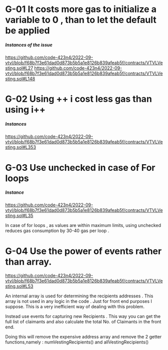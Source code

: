  # G-01 It costs more gas to initialize a variable to 0 , than to let the default be applied 
 ##### Instances of the issue 
 
 https://github.com/code-423n4/2022-09-vtvl/blob/f68b7f3e61dad0d873b5b5a1e8126b839afeab5f/contracts/VTVLVesting.sol#L27
https://github.com/code-423n4/2022-09-vtvl/blob/f68b7f3e61dad0d873b5b5a1e8126b839afeab5f/contracts/VTVLVesting.sol#L148

# G-02 Using ++ i cost less gas than using  i++ 
##### Instances 
https://github.com/code-423n4/2022-09-vtvl/blob/f68b7f3e61dad0d873b5b5a1e8126b839afeab5f/contracts/VTVLVesting.sol#L353

# G-03 Use unchecked in case of For loops 
##### Instance
https://github.com/code-423n4/2022-09-vtvl/blob/f68b7f3e61dad0d873b5b5a1e8126b839afeab5f/contracts/VTVLVesting.sol#L35


In case of for loops , as values are within maximum limits, using unchecked reduces gas consumption by 30-40 gas per loop .

# G-04 Use the power of events rather than array.

https://github.com/code-423n4/2022-09-vtvl/blob/f68b7f3e61dad0d873b5b5a1e8126b839afeab5f/contracts/VTVLVesting.sol#L53

An internal array is used for determining the recipients addresses . This array is not used in any logic in the code . Just for front end purposes I suppose. 
This is a very inefficient way of dealing with this problem. 

Instead use events for capturing new Recipients . This way you can get the full list of claimants and also calculate the total No. of Claimants in the front end.

Doing this will remove the expensive address array and remove the 2 getter functions,namely : numVestingRecipients() and allVestingRecipients()

